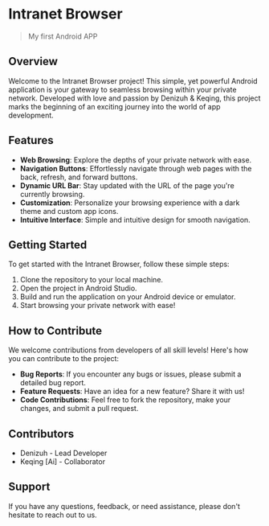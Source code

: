 # Intranet Browser
> My first Android APP
## Overview

Welcome to the Intranet Browser project! This simple, yet powerful Android application is your gateway to seamless browsing within your private network. Developed with love and passion by Denizuh & Keqing, this project marks the beginning of an exciting journey into the world of app development.

## Features

- **Web Browsing**: Explore the depths of your private network with ease.
- **Navigation Buttons**: Effortlessly navigate through web pages with the back, refresh, and forward buttons.
- **Dynamic URL Bar**: Stay updated with the URL of the page you're currently browsing.
- **Customization**: Personalize your browsing experience with a dark theme and custom app icons.
- **Intuitive Interface**: Simple and intuitive design for smooth navigation.

## Getting Started

To get started with the Intranet Browser, follow these simple steps:

1. Clone the repository to your local machine.
2. Open the project in Android Studio.
3. Build and run the application on your Android device or emulator.
4. Start browsing your private network with ease!

## How to Contribute

We welcome contributions from developers of all skill levels! Here's how you can contribute to the project:

- **Bug Reports**: If you encounter any bugs or issues, please submit a detailed bug report.
- **Feature Requests**: Have an idea for a new feature? Share it with us!
- **Code Contributions**: Feel free to fork the repository, make your changes, and submit a pull request.

## Contributors

- Denizuh - Lead Developer
- Keqing [Ai] - Collaborator

## Support

If you have any questions, feedback, or need assistance, please don't hesitate to reach out to us.
